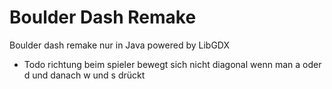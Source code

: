 # Boulder Dash Remake

Boulder dash remake nur in Java powered by LibGDX


* Todo richtung beim spieler bewegt sich nicht diagonal wenn man a oder d und danach w und s drückt